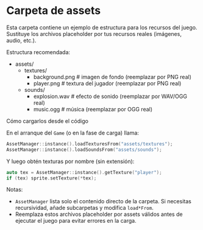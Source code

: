 # Carpeta de assets

Esta carpeta contiene un ejemplo de estructura para los recursos del juego.
Sustituye los archivos placeholder por tus recursos reales (imágenes, audio, etc.).

Estructura recomendada:

- assets/
  - textures/
    - background.png    # imagen de fondo (reemplazar por PNG real)
    - player.png        # textura del jugador (reemplazar por PNG real)
  - sounds/
    - explosion.wav     # efecto de sonido (reemplazar por WAV/OGG real)
    - music.ogg         # música (reemplazar por OGG real)

Cómo cargarlos desde el código

En el arranque del `Game` (o en la fase de carga) llama:

```cpp
AssetManager::instance().loadTexturesFrom("assets/textures");
AssetManager::instance().loadSoundsFrom("assets/sounds");
```

Y luego obtén texturas por nombre (sin extensión):

```cpp
auto tex = AssetManager::instance().getTexture("player");
if (tex) sprite.setTexture(*tex);
```

Notas:
- `AssetManager` lista solo el contenido directo de la carpeta. Si necesitas recursividad, añade subcarpetas y modifica `load*From`.
- Reemplaza estos archivos placeholder por assets válidos antes de ejecutar el juego para evitar errores en la carga.
